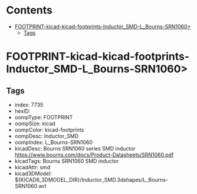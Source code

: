 



Contents
========

* [FOOTPRINT-kicad-kicad-footprints-Inductor_SMD-L_Bourns-SRN1060>](#footprint-kicad-kicad-footprints-inductor_smd-l_bourns-srn1060)
	* [Tags](#tags)

# FOOTPRINT-kicad-kicad-footprints-Inductor_SMD-L_Bourns-SRN1060>

## Tags

- index: 7735
- hexID: 
- oompType: FOOTPRINT
- oompSize: kicad
- oompColor: kicad-footprints
- oompDesc: Inductor_SMD
- oompIndex: L_Bourns-SRN1060
- kicadDesc: Bourns SRN1060 series SMD inductor https://www.bourns.com/docs/Product-Datasheets/SRN1060.pdf
- kicadTags: Bourns SRN1060 SMD inductor
- kicadAttr: smd
- kicad3DModel: ${KICAD6_3DMODEL_DIR}/Inductor_SMD.3dshapes/L_Bourns-SRN1060.wrl
